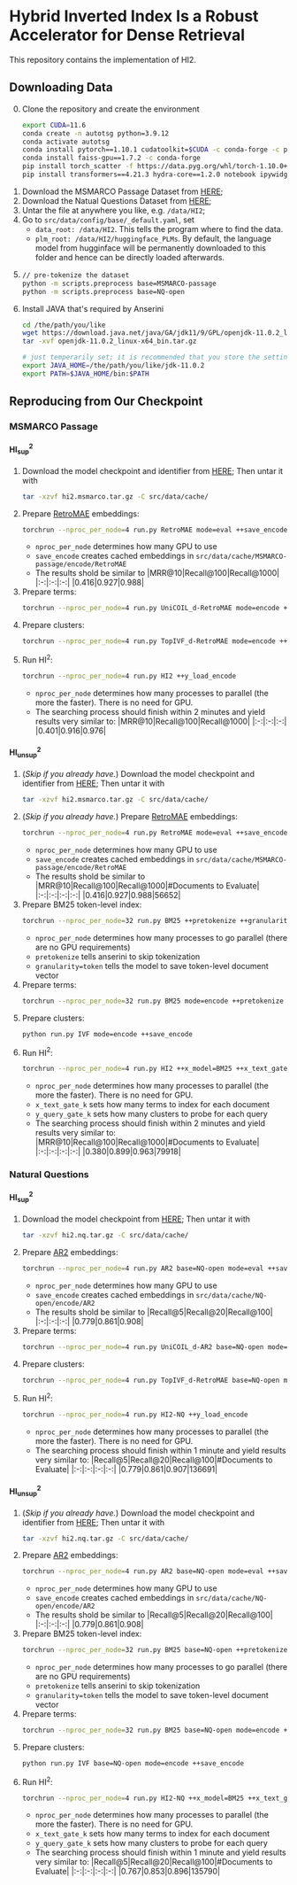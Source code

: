 # Hybrid Inverted Index Is a Robust Accelerator for Dense Retrieval

This repository contains the implementation of HI2.

## Downloading Data
0. Clone the repository and create the environment
   ```bash
   export CUDA=11.6
   conda create -n autotsg python=3.9.12
   conda activate autotsg
   conda install pytorch==1.10.1 cudatoolkit=$CUDA -c conda-forge -c pytorch
   conda install faiss-gpu==1.7.2 -c conda-forge
   pip install torch_scatter -f https://data.pyg.org/whl/torch-1.10.0+$CUDA.html
   pip install transformers==4.21.3 hydra-core==1.2.0 notebook ipywidgets psutil
   ```
1. Download the MSMARCO Passage Dataset from [HERE]();
2. Download the Natual Questions Dataset from [HERE]();
3. Untar the file at anywhere you like, e.g. `/data/HI2`;
4. Go to `src/data/config/base/_default.yaml`, set 
   - `data_root: /data/HI2`. This tells the program where to find the data.
   - `plm_root: /data/HI2/huggingface_PLMs`. By default, the language model from hugginface will be permanently downloaded to this folder and hence can be directly loaded afterwards.
5. ```bash
   // pre-tokenize the dataset
   python -m scripts.preprocess base=MSMARCO-passage
   python -m scripts.preprocess base=NQ-open
   ```
6. Install JAVA that's required by Anserini
   ```bash
   cd /the/path/you/like
   wget https://download.java.net/java/GA/jdk11/9/GPL/openjdk-11.0.2_linux-x64_bin.tar.gz
   tar -xvf openjdk-11.0.2_linux-x64_bin.tar.gz

   # just temperarily set; it is recommended that you store the setting in ~/.bashrc
   export JAVA_HOME=/the/path/you/like/jdk-11.0.2
   export PATH=$JAVA_HOME/bin:$PATH
   ```

## Reproducing from Our Checkpoint
### MSMARCO Passage
#### HI$^2_{\text{sup}}$
1. Download the model checkpoint and identifier from [HERE](); Then untar it with 
   ```bash
   tar -xzvf hi2.msmarco.tar.gz -C src/data/cache/
   ```
2. Prepare [RetroMAE](https://arxiv.org/abs/2205.12035) embeddings:
   ```bash
   torchrun --nproc_per_node=4 run.py RetroMAE mode=eval ++save_encode ++plm=retromae_distill
   ```
   - `nproc_per_node` determines how many GPU to use
   - `save_encode` creates cached embeddings in `src/data/cache/MSMARCO-passage/encode/RetroMAE`
   - The results shold be similar to
      |MRR@10|Recall@100|Recall@1000|
      |:-:|:-:|:-:|
      |0.416|0.927|0.988|
3. Prepare terms:
   ```bash
   torchrun --nproc_per_node=4 run.py UniCOIL_d-RetroMAE mode=encode ++save_encode ++text_col=[1,2]
   ```
4. Prepare clusters:
   ```bash
   torchrun --nproc_per_node=4 run.py TopIVF_d-RetroMAE mode=encode ++save_encode
   ```
5. Run HI$^2$:
   ```bash
   torchrun --nproc_per_node=4 run.py HI2 ++y_load_encode
   ```
   - `nproc_per_node` determines how many processes to parallel (the more the faster). There is no need for GPU.
   - The searching process should finish within 2 minutes and yield results very similar to:
      |MRR@10|Recall@100|Recall@1000|
      |:-:|:-:|:-:|
      |0.401|0.916|0.976|

#### HI$^2_{\text{unsup}}$
1. (*Skip if you already have.*) Download the model checkpoint and identifier from [HERE](); Then untar it with 
   ```bash
   tar -xzvf hi2.msmarco.tar.gz -C src/data/cache/
   ```
2. (*Skip if you already have.*) Prepare [RetroMAE](https://arxiv.org/abs/2205.12035) embeddings:
   ```bash
   torchrun --nproc_per_node=4 run.py RetroMAE mode=eval ++save_encode ++plm=retromae_distill
   ```
   - `nproc_per_node` determines how many GPU to use
   - `save_encode` creates cached embeddings in `src/data/cache/MSMARCO-passage/encode/RetroMAE`
   - The results shold be similar to
      |MRR@10|Recall@100|Recall@1000|#Documents to Evaluate|
      |:-:|:-:|:-:|:-:|
      |0.416|0.927|0.988|56652|
3. Prepare BM25 token-level index:
   ```bash
   torchrun --nproc_per_node=32 run.py BM25 ++pretokenize ++granularity=token
   ```
   - `nproc_per_node` determines how many processes to go parallel (there are no GPU requirements)
   - `pretokenize` tells anserini to skip tokenization
   - `granularity=token` tells the model to save token-level document vector
4. Prepare terms:
   ```bash
   torchrun --nproc_per_node=32 run.py BM25 mode=encode ++pretokenize ++granularity=token ++save_weight ++save_encode ++text_col=[1,2]
   ```
5. Prepare clusters:
   ```bash
   python run.py IVF mode=encode ++save_encode
   ```
6. Run HI$^2$:
   ```bash
   torchrun --nproc_per_node=4 run.py HI2 ++x_model=BM25 ++x_text_gate_k=15 ++y_model=IVF ++y_query_gate_k=25 ++verifier_src=RetroMAE ++y_load_encode
   ```
   - `nproc_per_node` determines how many processes to parallel (the more the faster). There is no need for GPU.
   - `x_text_gate_k` sets how many terms to index for each document
   - `y_query_gate_k` sets how many clusters to probe for each query
   - The searching process should finish within 2 minutes and yield results very similar to:
      |MRR@10|Recall@100|Recall@1000|#Documents to Evaluate|
      |:-:|:-:|:-:|:-:|
      |0.380|0.899|0.963|79918|


### Natural Questions
#### HI$^2_{\text{sup}}$
1. Download the model checkpoint from [HERE](); Then untar it with 
   ```bash
   tar -xzvf hi2.nq.tar.gz -C src/data/cache/
   ```
2. Prepare [AR2](https://arxiv.org/abs/2110.03611) embeddings:
   ```bash
   torchrun --nproc_per_node=4 run.py AR2 base=NQ-open mode=eval ++save_encode ++plm=ernie
   ```
   - `nproc_per_node` determines how many GPU to use
   - `save_encode` creates cached embeddings in `src/data/cache/NQ-open/encode/AR2`
   - The results shold be similar to
      |Recall@5|Recall@20|Recall@100|
      |:-:|:-:|:-:|
      |0.779|0.861|0.908|
3. Prepare terms:
   ```bash
   torchrun --nproc_per_node=4 run.py UniCOIL_d-AR2 base=NQ-open mode=encode ++save_encode
   ```
4. Prepare clusters:
   ```bash
   torchrun --nproc_per_node=4 run.py TopIVF_d-RetroMAE base=NQ-open mode=encode ++save_encode ++embedding_src=AR2 ++vq_src=AR2
   ```
5. Run HI$^2$:
   ```bash
   torchrun --nproc_per_node=4 run.py HI2-NQ ++y_load_encode
   ```
   - `nproc_per_node` determines how many processes to parallel (the more the faster). There is no need for GPU.
   - The searching process should finish within 1 minute and yield results very similar to:
      |Recall@5|Recall@20|Recall@100|#Documents to Evaluate|
      |:-:|:-:|:-:|:-:|
      |0.779|0.861|0.907|136691|

#### HI$^2_{\text{unsup}}$
1. (*Skip if you already have.*) Download the model checkpoint and identifier from [HERE](); Then untar it with 
   ```bash
   tar -xzvf hi2.nq.tar.gz -C src/data/cache/
   ```
2. Prepare [AR2](https://arxiv.org/abs/2110.03611) embeddings:
   ```bash
   torchrun --nproc_per_node=4 run.py AR2 base=NQ-open mode=eval ++save_encode ++plm=ernie
   ```
   - `nproc_per_node` determines how many GPU to use
   - `save_encode` creates cached embeddings in `src/data/cache/NQ-open/encode/AR2`
   - The results shold be similar to
      |Recall@5|Recall@20|Recall@100|
      |:-:|:-:|:-:|
      |0.779|0.861|0.908|
3. Prepare BM25 token-level index:
   ```bash
   torchrun --nproc_per_node=32 run.py BM25 base=NQ-open ++pretokenize ++granularity=token
   ```
   - `nproc_per_node` determines how many processes to go parallel (there are no GPU requirements)
   - `pretokenize` tells anserini to skip tokenization
   - `granularity=token` tells the model to save token-level document vector
4. Prepare terms:
   ```bash
   torchrun --nproc_per_node=32 run.py BM25 base=NQ-open mode=encode ++pretokenize ++granularity=token ++save_weight ++save_encode
   ```
5. Prepare clusters:
   ```bash
   python run.py IVF base=NQ-open mode=encode ++save_encode
   ```
6. Run HI$^2$:
   ```bash
   torchrun --nproc_per_node=4 run.py HI2-NQ ++x_model=BM25 ++x_text_gate_k=20 ++y_model=IVF ++verifier_src=AR2 ++y_load_encode
   ```
   - `nproc_per_node` determines how many processes to parallel (the more the faster). There is no need for GPU.
   - `x_text_gate_k` sets how many terms to index for each document
   - `y_query_gate_k` sets how many clusters to probe for each query
   - The searching process should finish within 1 minute and yield results very similar to:
      |Recall@5|Recall@20|Recall@100|#Documents to Evaluate|
      |:-:|:-:|:-:|:-:|
      |0.767|0.853|0.896|135790|

